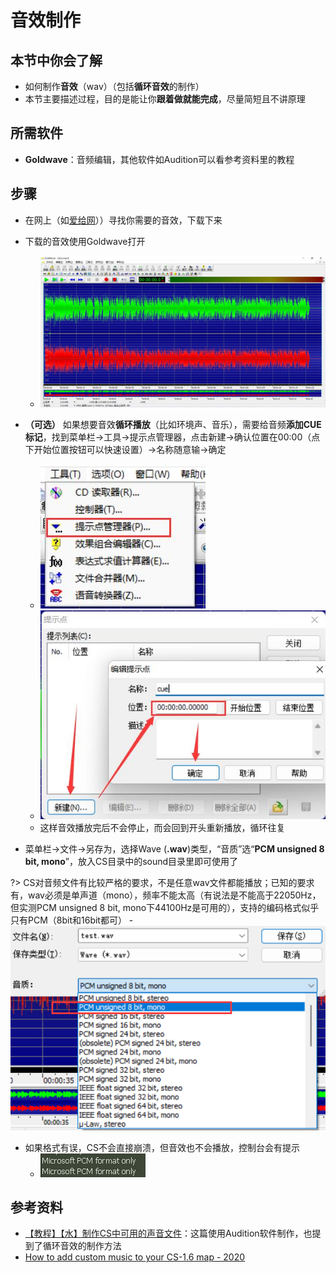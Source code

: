 # 音效制作
## 本节中你会了解
- 如何制作**音效**（wav）（包括**循环音效**的制作）
- 本节主要描述过程，目的是能让你**跟着做就能完成**，尽量简短且不讲原理

## 所需软件  
- **Goldwave**：音频编辑，其他软件如Audition可以看参考资料里的教程

## 步骤  
- 在网上（如[爱给网](http://www.aigei.com/)））寻找你需要的音效，下载下来
- 下载的音效使用Goldwave打开
    - ![](../images/goldwave_load_file.png)
- **（可选）** 如果想要音效**循环播放**（比如环境声、音乐），需要给音频**添加CUE标记**，找到菜单栏→工具→提示点管理器，点击新建→确认位置在00:00（点下开始位置按钮可以快速设置）→名称随意输→确定
    - ![](../images/gold_wave_cue_manager.png)
    - ![](../images/goldwave_add_cue.png)
    - 这样音效播放完后不会停止，而会回到开头重新播放，循环往复

- 菜单栏→文件→另存为，选择Wave (**.wav**)类型，“音质”选“**PCM unsigned 8 bit, mono**”，放入CS目录中的sound目录里即可使用了

?> CS对音频文件有比较严格的要求，不是任意wav文件都能播放；已知的要求有，wav必须是单声道（mono），频率不能太高（有说法是不能高于22050Hz，但实测PCM unsigned 8 bit, mono下44100Hz是可用的），支持的编码格式似乎只有PCM（8bit和16bit都可）
    - ![](../images/goldwave_save_wav_format.png)

- 如果格式有误，CS不会直接崩溃，但音效也不会播放，控制台会有提示
    - ![](../images/cs_wrong_wav_format_warning.png)

## 参考资料
- [【教程】【水】制作CS中可用的声音文件](https://tieba.baidu.com/p/1190378974)：这篇使用Audition软件制作，也提到了循环音效的制作方法 
- [How to add custom music to your CS-1.6 map - 2020](https://gamebanana.com/tuts/13470)
